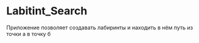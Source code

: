 # Labitint_Search
Приложение позволяет создавать лабиринты и находить в нём путь из точки а в точку б
